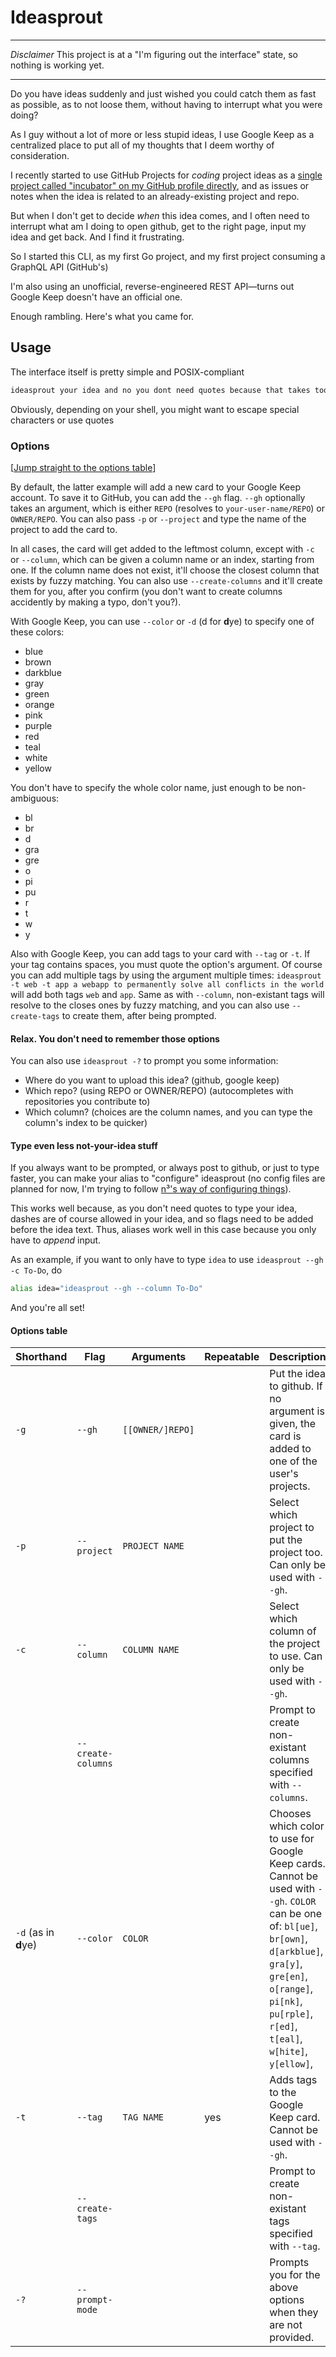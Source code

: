 # Ideasprout

---

_Disclaimer_ This project is at a "I'm figuring out the interface" state, so nothing is working yet.

---

Do you have ideas suddenly and just wished you could catch them as fast as possible, as to not loose them, without having to interrupt what you were doing?

As I guy without a lot of more or less stupid ideas, I use Google Keep as a centralized place to put all of my thoughts that I deem worthy of consideration.

I recently started to use GitHub Projects for _coding_ project ideas as a [single project called "incubator" on my GitHub profile directly](https://github.com/ewen-lbh?tab=projects), and as issues or notes when the idea is related to an already-existing project and repo.

But when I don't get to decide _when_ this idea comes, and I often need to interrupt what am I doing to open github, get to the right page, input my idea and get back. And I find it frustrating.

So I started this CLI, as my first Go project, and my first project consuming a GraphQL API (GitHub's)

I'm also using an unofficial, reverse-engineered REST API—turns out Google Keep doesn't have an official one.

Enough rambling. Here's what you came for.

## Usage

The interface itself is pretty simple and POSIX-compliant

```bash
ideasprout your idea and no you dont need quotes because that takes too much time
```

Obviously, depending on your shell, you might want to escape special characters or use quotes

### Options

[[Jump straight to the options table](#options-table)]

By default, the latter example will add a new card to your Google Keep account. To save it to GitHub, you can add the `--gh` flag. `--gh` optionally takes an argument, which is either `REPO` (resolves to `your-user-name/REPO`) or `OWNER/REPO`. You can also pass `-p` or `--project` and type the name of the project to add the card to. 

In all cases, the card will get added to the leftmost column, except with `-c` or `--column`, which can be given a column name or an index, starting from one. If the column name does not exist, it'll choose the closest column that exists by fuzzy matching. You can also use `--create-columns` and it'll create them for you, after you confirm (you don't want to create columns accidently by making a typo, don't you?).

With Google Keep, you can use `--color` or `-d` (d for **d**ye) to specify one of these colors:

- blue
- brown
- darkblue
- gray
- green
- orange
- pink
- purple
- red
- teal
- white
- yellow

You don't have to specify the whole color name, just enough to be non-ambiguous:

- bl
- br
- d
- gra
- gre
- o
- pi
- pu
- r
- t
- w
- y

Also with Google Keep, you can add tags to your card with `--tag` or `-t`. If your tag contains spaces, you must quote the option's argument. Of course you can add multiple tags by using the argument multiple times: `ideasprout -t web -t app a webapp to permanently solve all conflicts in the world` will add both tags `web` and `app`. Same as with `--column`, non-existant tags will resolve to the closes ones by fuzzy matching, and you can also use `--create-tags` to create them, after being prompted.

#### Relax. You don't need to remember those options

You can also use `ideasprout -?` to prompt you some information:

- Where do you want to upload this idea? (github, google keep)
- Which repo? (using REPO or OWNER/REPO) (autocompletes with repositories you contribute to)
- Which column? (choices are the column names, and you can type the column's index to be quicker)

#### Type even less not-your-idea stuff

If you always want to be prompted, or always post to github, or just to type faster, you can make your alias to "configure" ideasprout (no config files are planned for now, I'm trying to follow [n³'s way of configuring things](https://github.com/jarun/nnn#quickstart)).

This works well because, as you don't need quotes to type your idea, dashes are of course allowed in your idea, and so flags need to be added before the idea text. Thus, aliases work well in this case because you only have to _append_ input.

As an example, if you want to only have to type `idea` to use `ideasprout --gh -c To-Do`, do

```bash
alias idea="ideasprout --gh --column To-Do"
```

And you're all set!

#### Options table

| Shorthand            | Flag               | Arguments        | Repeatable | Description                                                                                                                                                                                                                              |
| -------------------- | ------------------ | ---------------- | ---------- | ---------------------------------------------------------------------------------------------------------------------------------------------------------------------------------------------------------------------------------------- |
| `-g`                 | `--gh`             | `[[OWNER/]REPO]` |            | Put the idea to github. If no argument is given, the card is added to one of the user's projects.                                                                                                                                        |
| `-p`                 | `--project`        | `PROJECT NAME`   |            | Select which project to put the project too. Can only be used with `--gh`.                                                                                                                                                               |
| `-c`                 | `--column`         | `COLUMN NAME`    |            | Select which column of the project to use. Can only be used with `--gh`.                                                                                                                                                                 |
|                      | `--create-columns` |                  |            | Prompt to create non-existant columns specified with `--columns`.                                                                                                                                                                        |
| `-d` (as in **d**ye) | `--color`          | `COLOR`          |            | Chooses which color to use for Google Keep cards. Cannot be used with `--gh`. `COLOR` can be one of: `bl[ue]`, `br[own]`, `d[arkblue]`, `gra[y]`, `gre[en]`, `o[range]`, `pi[nk]`, `pu[rple]`, `r[ed]`, `t[eal]`, `w[hite]`, `y[ellow]`, |
| `-t`                 | `--tag`            | `TAG NAME`       | yes        | Adds tags to the Google Keep card. Cannot be used with `--gh`.                                                                                                                                                                           |
|                      | `--create-tags`    |                  |            | Prompt to create non-existant tags specified with `--tag`.                                                                                                                                                                               |
| `-?`                 | `--prompt-mode`    |                  |            | Prompts you for the above options when they are not provided.                                                                                                                                                                            |
